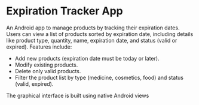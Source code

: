 # Expiration Tracker App
An Android app to manage products by tracking their expiration dates. Users can view a list of products sorted by expiration date, including details like product type, quantity, name, expiration date, and status (valid or expired). Features include:
- Add new products (expiration date must be today or later).
- Modify existing products.
- Delete only valid products.
- Filter the product list by type (medicine, cosmetics, food) and status (valid, expired).

The graphical interface is built using native Android views
